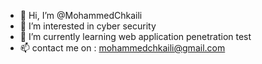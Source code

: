 - 👋 Hi, I’m @MohammedChkaili
- 👀 I’m interested in cyber security
- 🌱 I’m currently learning web application penetration test 
- 📫 contact me on : mohammedchkaili@gmail.com

<!---
MohammedChkaili/MohammedChkaili is a ✨ special ✨ repository because its `README.md` (this file) appears on your GitHub profile.
You can click the Preview link to take a look at your changes.
--->
